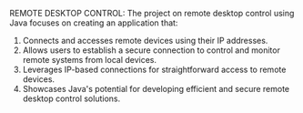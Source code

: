 REMOTE DESKTOP CONTROL:
The project on remote desktop control using Java focuses on creating an application that:
  1. Connects and accesses remote devices using their IP addresses.
  2. Allows users to establish a secure connection to control and monitor remote systems from local devices.
  3. Leverages IP-based connections for straightforward access to remote devices.
  4. Showcases Java's potential for developing efficient and secure remote desktop control solutions.
